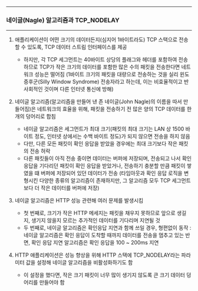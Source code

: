 -----
### 네이글(Nagle) 알고리즘과 TCP_NODELAY
-----
1. 애플리케이션이 어떤 크기의 데이터든지(심지어 1바이트라도) TCP 스택으로 전송할 수 있도록, TCP 데이터 스트림 인터페이스를 제공
   - 하지만, 각 TCP 세그먼트는 40바이트 상당의 플래그와 헤더를 포함하여 전송하므로 TCP가 작은 크기의 데이터를 포함한 많은 수의 패킷을 전송한다면 네트워크 성능은 떨어짐 (1바이트 크기의 패킷을 대량으로 전송하는 것을 실리 윈도 증후군(Silly Window Syndrome) 전송자라고 하는데, 이는 비효율적이고 반사회적인 것이며 다른 인터넷 통신에 방해)

2. 네이글 알고리즘(알고리즘을 만들어 낸 존 네이글(John Nagle)의 이름을 따서 만들어짐)은 네트워크의 효율을 위해, 패킷을 전송하기 전 많은 양의 TCP 데이터를 한 개의 덩어리로 합침
   - 네이글 알고리즘은 세그먼트가 최대 크기(패킷의 최대 크기는 LAN 상 1500 바이트 정도, 인터넷 상에서는 수백 바이트 정도)가 되지 않으면 전송을 하지 않음
   - 다만, 다른 모든 패킷이 확인 응답을 받았을 경우에는 최대 크기보다 작은 패킷의 전송 허락
   - 다른 패킷들이 아직 전송 중이면 데이터는 버퍼에 저장되며, 전송되고 나서 확인응답을 기다리던 패킷이 확인 응답을 받았거나, 전송하기 충분할 만큼 패킷이 쌓였을 떄 버퍼에 저장되어 있던 데이터가 전송 (타임아웃과 확인 응답 로직을 변형시킨 다양한 종류의 알고리즘이 존재하지만, 그 알고리즘 모두 TCP 세그먼트보다 더 작은 데이터를 버퍼에 저장)
  
3. 네이글 알고리즘은 HTTP 성능 관련해 여러 문제를 발생시킴
   - 첫 번째로, 크기가 작은 HTTP 메세지는 패킷을 채우지 못하므로 앞으로 생길지, 생기지 않을지 모르는 추가적인 데이터를 기다리며 지연될 것
   - 두 번째로, 네이글 알고리즘은 확인응답 지연과 함께 쓰일 경우, 형편없이 동작 : 네이글 알고리즘은 확인 응답이 도착할 때까지 데이터를 전송을 멈추고 있는 반면, 확인 응답 지연 알고리즘은 확인 응답을 100 ~ 200ms 지연

4. HTTP 애플리케이션은 성능 향상을 위해 HTTP 스택에 TCP_NODELAY라는 파라미터 값을 설정해 네이글 알고리즘을 비활성화하기도 함
   - 이 설정을 했다면, 작은 크기 패킷이 너무 많이 생기지 않도록 큰 크기 데이터 덩어리를 만들어야 함
